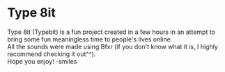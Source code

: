 # Type 8it
Type 8it (Typebit) is a fun project created in a few hours in an attempt to bring some fun meaningless time to people's lives online.  
All the sounds were made using Bfxr (if you don't know what it is, I highly recommend checking it out^^).  
Hope you enjoy!
-smiles
